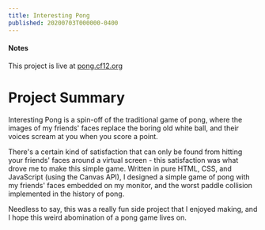 ```yaml
---
title: Interesting Pong
published: 20200703T000000-0400
---
```


#### Notes
This project is live at [pong.cf12.org](https://pong.cf12.org/)

# Project Summary
Interesting Pong is a spin-off of the traditional game of pong, where the images of my friends' faces replace the boring old white
ball, and their voices scream at you when you score a point.

There's a certain kind of satisfaction that can only be found from hitting your friends' faces around a virtual screen - this
satisfaction was what drove me to make this simple game. Written in pure HTML, CSS, and JavaScript (using the Canvas API), I designed a simple
game of pong with my friends' faces embedded on my monitor, and the worst paddle collision implemented in the history of pong.

Needless to say, this was a really fun side project that I enjoyed making, and I hope this weird abomination of a pong game lives on.